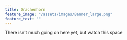 ```yaml
---
title: Drachenhorn
feature_image: "/assets/images/Banner_large.png"
feature_text: ""
---
```


There isn't much going on here yet, but watch this space
